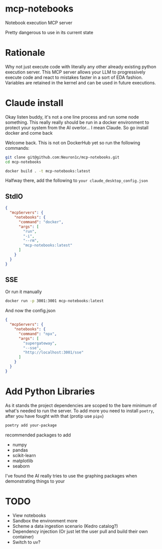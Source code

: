 # mcp-notebooks
Notebook execution MCP server

Pretty dangerous to use in its current state

# Rationale

Why not just execute code with literally any other already existing python execution server. This MCP server allows your LLM to progressively execute code and react to mistakes faster in a sort of EDA fashion. Variables are retained in the kernel and can be used in future executions.

# Claude install

Okay listen buddy, it's not a one line process and run some node something. This really really should be run in a docker environment to protect your system from the AI overlor... I mean Claude. So go install docker and come back

Welcome back. This is not on DockerHub yet so run the following commands:

```bash
git clone git@github.com:Neuron1c/mcp-notebooks.git
cd mcp-notebooks

docker build . -t mcp-notebooks:latest
```

Halfway there, add the following to `your claude_desktop_config.json`

## StdIO
```json
{
  "mcpServers": {
    "notebooks": {
      "command": "docker",
      "args": [
        "run",
        "-i",
        "--rm",
        "mcp-notebooks:latest"
      ]
    }
  }
}
```

## SSE

Or run it manually

```bash
docker run -p 3001:3001 mcp-notebooks:latest
```

And now the config.json
```json
{
  "mcpServers": {
    "notebooks": {
      "command": "npx",
      "args": [
        "supergateway",
        "--sse",
        "http://localhost:3001/sse"
      ]
    }
  }
}
```
# Add Python Libraries

As it stands the project dependencies are scoped to the bare minimum of what's needed to run the server. To add more you need to install `poetry`, after you have fought with that (protip use `pipx`)

```bash
poetry add your-package
```

recommended packages to add 
- numpy
- pandas
- scikit-learn
- matplotlib
- seaborn

I've found the AI really tries to use the graphing packages when demonstrating things to your

# TODO
- View notebooks
- Sandbox the environment more
- Scheme a data ingestion scenario (Kedro catalog?)
- Dependency injection (Or just let the user pull and build their own container)
- Switch to uv?